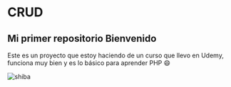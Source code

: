 # CRUD
## Mi primer repositorio **Bienvenido**


Este es un proyecto que estoy haciendo de un curso que llevo en Udemy, funciona muy bien y es lo básico para aprender PHP :smile:

![shiba](https://firebasestorage.googleapis.com/v0/b/chatonline-4d36c.appspot.com/o/shiba.jpg?alt=media&token=97a36442-4f81-480f-8bc4-aaa4863fdde0)